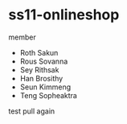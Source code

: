 # ss11-onlineshop
member
- Roth Sakun
- Rous Sovanna
- Sey Rithsak
- Han Brosithy
- Seun Kimmeng
- Teng Sopheaktra

test pull again